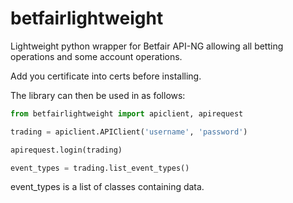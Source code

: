 # betfairlightweight

Lightweight python wrapper for Betfair API-NG allowing all betting operations and some account operations.

Add you certificate into certs before installing.

The library can then be used in as follows:

```python
from betfairlightweight import apiclient, apirequest

trading = apiclient.APIClient('username', 'password')

apirequest.login(trading)
```


```python
event_types = trading.list_event_types()
```

event_types is a list of classes containing data.